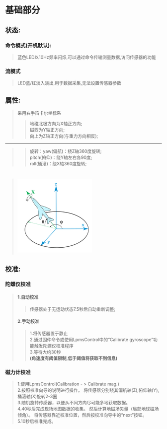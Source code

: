 # 基础部分 <br/>

## 状态: <br/>
### 命令模式(开机默认):<br/>
> 蓝色LED以10Hz频率闪烁,可以通过命令传输测量数据,访问传感器的功能 <br/>
### 流模式 <br/>
> LED蓝/红淡入淡出,用于数据采集,无法设置传感器参数 <br/>

## 属性: <br/>
> 采用右手笛卡尔坐标系<br/>
>> 地磁北极方向为X轴正方向;<br/>
>> 磁西为Y轴正方向;<br/>
>> 向上为Z轴正方向(与重力方向相反);<br/>
-----
>> 旋转：yaw(偏航)：绕Z轴360度旋转;<br/>
>> pitch(俯仰)：绕Y轴左右各90度;<br/>
>> roll(桶滚)：绕X轴360度旋转;<br/>

> ![](rotation.png)<br/>
> =====

## 校准:<br/>
### 陀螺仪校准 <br/>
> #### 1.自动校准<br/>
>> 传感器处于无运动状态7.5秒后自动重新调整;<br/>
>#### 2.手动校准<br/>
>> 1.将传感器置于静止<br/>
>> 2.通过固件命令或使用LpmsControl中的“Calibrate gyroscope”功能触发陀螺仪校准程序<br/>
>> 3.等待大约30秒<br/>
>> **(角速度有阈值限制,低于阈值将获取不到信息)**<br/>
### 磁力计校准<br/>
> 1.使用LpmsControl(Calibration  - > Calibrate mag.)<br/>
> 2.按照校准向导的说明进行操作。 将传感器分别绕其偏航轴(Z),俯仰轴(Y),桶滚轴(X)旋转2-3圈<br/>
> 3.随机旋转传感器，以便从不同方向尽可能多地获取数据。<br/>
> 4.40秒后完成现场地图数据的收集。 然后计算地磁场矢量（局部地球磁场倾角）。 将传感器靠近校准位置，然后按校准向导中的“next”按钮。<br/>
> 5.10秒后校准完成。